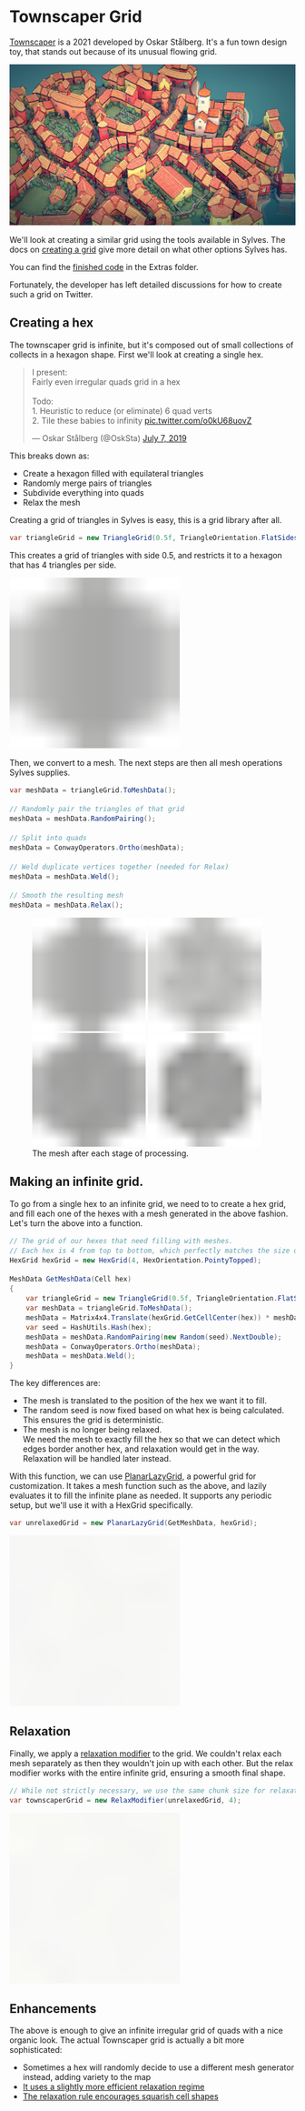 # Townscaper Grid

[Townscaper](https://store.steampowered.com/app/1291340/Townscaper/) is a 2021 developed by Oskar Stålberg. It's a fun town design toy, that stands out because of its unusual flowing grid.

![](../../images/townscaper_screenshot.jpg)

We'll look at creating a similar grid using the tools available in Sylves. The docs on [creating a grid](../creating.md) give more detail on what other options Sylves has.

You can find the [finished code](xref:Sylves.TownscaperGrid) in the Extras folder.

Fortunately, the developer has left detailed discussions for how to create such a grid on Twitter.

## Creating a hex

The townscaper grid is infinite, but it's composed out of small collections of collects in a hexagon shape. First we'll look at creating a single hex.

<blockquote class="twitter-tweet"><p lang="en" dir="ltr">I present: <br>Fairly even irregular quads grid in a hex<br><br>Todo: <br>1. Heuristic to reduce (or eliminate) 6 quad verts<br>2. Tile these babies to infinity <a href="https://t.co/o0kU68uovZ">pic.twitter.com/o0kU68uovZ</a></p>&mdash; Oskar Stålberg (@OskSta) <a href="https://twitter.com/OskSta/status/1147881669350891521?ref_src=twsrc%5Etfw">July 7, 2019</a></blockquote> <script async src="https://platform.twitter.com/widgets.js" charset="utf-8"></script>

This breaks down as:

* Create a hexagon filled with equilateral triangles
* Randomly merge pairs of triangles
* Subdivide everything into quads
* Relax the mesh

Creating a grid of triangles in Sylves is easy, this is a grid library after all.

```csharp
var triangleGrid = new TriangleGrid(0.5f, TriangleOrientation.FlatSides, bound: TriangleBound.Hexagon(4));
```

This creates a grid of triangles with side 0.5, and restricts it to a hexagon that has 4 triangles per side.

<img width="300px" src="../../images/townscaper_tutorial_1.svg" /></img>


Then, we convert to a mesh. The next steps are then all mesh operations Sylves supplies.

```csharp
var meshData = triangleGrid.ToMeshData();

// Randomly pair the triangles of that grid
meshData = meshData.RandomPairing();

// Split into quads
meshData = ConwayOperators.Ortho(meshData);

// Weld duplicate vertices together (needed for Relax)
meshData = meshData.Weld();

// Smooth the resulting mesh
meshData = meshData.Relax();
```

<figure>
<img width="200px" src="../../images/townscaper_tutorial_1.svg" /></img>
<img width="200px" src="../../images/townscaper_tutorial_2.svg" /></img>
<img width="200px" src="../../images/townscaper_tutorial_3.svg" /></img>
<img width="200px" src="../../images/townscaper_tutorial_4.svg" /></img>
<figcaption>The mesh after each stage of processing.</figcaption>
</figure>


## Making an infinite grid.

To go from a single hex to an infinite grid, we need to to create a hex grid, and fill each one of the hexes with a mesh generated in the above fashion. Let's turn the above into a function.

```csharp
// The grid of our hexes that need filling with meshes.
// Each hex is 4 from top to bottom, which perfectly matches the size of meshes generated.
HexGrid hexGrid = new HexGrid(4, HexOrientation.PointyTopped);

MeshData GetMeshData(Cell hex)
{
    var triangleGrid = new TriangleGrid(0.5f, TriangleOrientation.FlatSides, bound: TriangleBound.Hexagon(4));
    var meshData = triangleGrid.ToMeshData();
    meshData = Matrix4x4.Translate(hexGrid.GetCellCenter(hex)) * meshData;
    var seed = HashUtils.Hash(hex);
    meshData = meshData.RandomPairing(new Random(seed).NextDouble);
    meshData = ConwayOperators.Ortho(meshData);
    meshData = meshData.Weld();
}
```

The key differences are:

* The mesh is translated to the position of the hex we want it to fill.
* The random seed is now fixed based on what hex is being calculated. This ensures the grid is deterministic.
* The mesh is no longer being relaxed. <br/>
  We need the mesh to exactly fill the hex so that we can detect which edges border another hex, and relaxation would get in the way. Relaxation will be handled later instead.

With this function, we can use [PlanarLazyGrid](../grids/planarlazygrid.md), a powerful grid for customization. It takes a mesh function such as the above, and lazily evaluates it to fill the infinite plane as needed. It supports any periodic setup, but we'll use it with a HexGrid specifically.

```csharp
var unrelaxedGrid = new PlanarLazyGrid(GetMeshData, hexGrid);
```

<img width="300px" src="../../images/grids/unrelaxedtownscaper.svg" /></img>

## Relaxation

Finally, we apply a [relaxation modifier](../modifiers/relaxmodifier.md) to the grid. We couldn't relax each mesh separately as then they wouldn't join up with each other. But the relax modifier works with the entire infinite grid, ensuring a smooth final shape.

```csharp
// While not strictly necessary, we use the same chunk size for relaxation as building the grid
var townscaperGrid = new RelaxModifier(unrelaxedGrid, 4);
```

<img width="300px" src="../../images/grids/townscaper.svg" /></img>

## Enhancements

The above is enough to give an infinite irregular grid of quads with a nice organic look. The actual Townscaper grid is actually a bit more sophisticated:

* Sometimes a hex will randomly decide to use a different mesh generator instead, adding variety to the map
* [It uses a slightly more efficient relaxation regime](https://twitter.com/osksta/status/1151770831619534848)
* [The relaxation rule encourages squarish cell shapes](https://twitter.com/OskSta/status/1169940644669861888)